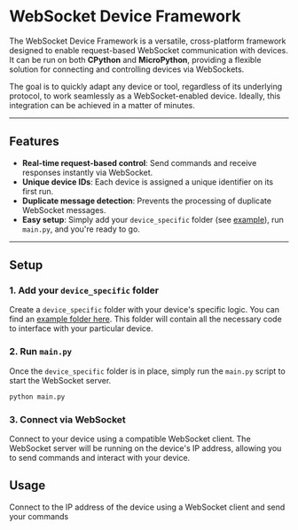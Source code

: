 # WebSocket Device Framework

The WebSocket Device Framework is a versatile, cross-platform framework designed to enable request-based WebSocket communication with devices. It can be run on both **CPython** and **MicroPython**, providing a flexible solution for connecting and controlling devices via WebSockets.

The goal is to quickly adapt any device or tool, regardless of its underlying protocol, to work seamlessly as a WebSocket-enabled device. Ideally, this integration can be achieved in a matter of minutes.

---

## Features

- **Real-time request-based control**: Send commands and receive responses instantly via WebSocket.
- **Unique device IDs**: Each device is assigned a unique identifier on its first run.
- **Duplicate message detection**: Prevents the processing of duplicate WebSocket messages.
- **Easy setup**: Simply add your `device_specific` folder (see [example](#)), run `main.py`, and you're ready to go.

---

## Setup

### 1. Add your `device_specific` folder

Create a `device_specific` folder with your device's specific logic. You can find an [example folder here](#). This folder will contain all the necessary code to interface with your particular device.

### 2. Run `main.py`

Once the `device_specific` folder is in place, simply run the `main.py` script to start the WebSocket server.

```bash
python main.py
```

### 3. Connect via WebSocket

Connect to your device using a compatible WebSocket client. The WebSocket server will be running on the device's IP address, allowing you to send commands and interact with your device.

## Usage

Connect to the IP address of the device using a WebSocket client and send your commands